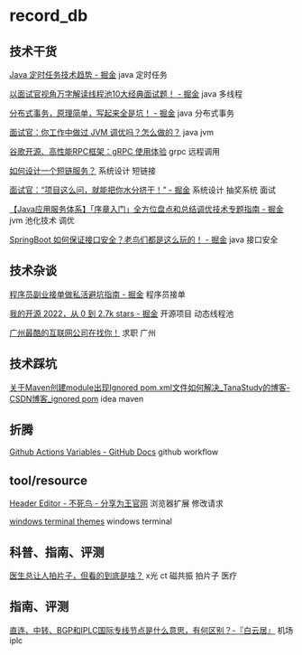 # record_db

## 技术干货
[Java 定时任务技术趋势 - 掘金](https://juejin.cn/post/7127551400824799263)    java 定时任务

[以面试官视角万字解读线程池10大经典面试题！ - 掘金](https://juejin.cn/post/7137186083074703391)    java 多线程

[分布式事务，原理简单，写起来全是坑！ - 掘金](https://juejin.cn/post/7110762693732089886)    java 分布式事务

[面试官：你工作中做过 JVM 调优吗？怎么做的？](http://mp.weixin.qq.com/s?__biz=MzAwMTk4NjM1MA==&mid=2247509537&idx=1&sn=a114f2ae33c62cabdf0097a3ba7eacd1&chksm=9ad3bc60ada43576d24fa233fba0012ecd6528f347a69ca459357f9f25104d5cb4b570050cbb&mpshare=1&scene=23&srcid=1008rqDyDZTPs4l9Xvq000xr&sharer_sharetime=1675701393964&sharer_shareid=165d672b1d816e8d8948659a2949584f#rd)    java jvm

[谷歌开源、高性能RPC框架：gRPC 使用体验](http://mp.weixin.qq.com/s?__biz=MjM5ODYwMjI2MA==&mid=2649775909&idx=1&sn=59f293638c0a99eb543cc22dd2667403&chksm=becccc5e89bb4548bfa33f6686bcedc67325d0bb7f828e26a7a3b8da1a837ba9d7d98449a64b&mpshare=1&scene=23&srcid=0207xTh1cMDe52roIZHVq4BI&sharer_sharetime=1675779912011&sharer_shareid=165d672b1d816e8d8948659a2949584f#rd)    grpc 远程调用

[如何设计一个短链服务？](http://mp.weixin.qq.com/s?__biz=MzkwNjMwMTgzMQ==&mid=2247498211&idx=1&sn=8200f9b4a36f816aef78bd3c3a300997&chksm=c0e8210bf79fa81dea386078e0d0c120d8ee51800cde119a5f216e0a9df3d0c24deba5f45b82&mpshare=1&scene=23&srcid=0924VcnqEMyy9rO2e5Zi3Be6&sharer_sharetime=1675784604361&sharer_shareid=165d672b1d816e8d8948659a2949584f#rd)    系统设计 短链接

[面试官：“项目这么问，就能把你水分挤干！” - 掘金](https://juejin.cn/post/7196698315835064376)    系统设计 抽奖系统 面试

[【Java应用服务体系】「序章入门」全方位盘点和总结调优技术专题指南 - 掘金](https://juejin.cn/post/7190764134521110588)    jvm 池化技术 调优

[SpringBoot 如何保证接口安全？老鸟们都是这么玩的！ - 掘金](https://juejin.cn/post/7195355046065176631)    java 接口安全

## 技术杂谈
[程序员副业接单做私活避坑指南 - 掘金](https://juejin.cn/post/7195085041456644154)    程序员接单

[我的开源 2022，从 0 到 2.7k stars - 掘金](https://juejin.cn/post/7189878373542281274)    开源项目 动态线程池

[广州最酷的互联网公司在找你！](http://mp.weixin.qq.com/s?__biz=Mzg4NjUxMzg5MA==&mid=2247489050&idx=1&sn=38b9e625359c8c29765bf7b6b9b38dbb&chksm=cf99df97f8ee5681c05867067ea86e008de2b5e50dd851633f78a82110366902f657e560c3c4&mpshare=1&scene=23&srcid=0307ZLIhJ1JUywnMzJ3Hw28U&sharer_sharetime=1676054618804&sharer_shareid=165d672b1d816e8d8948659a2949584f#rd)    求职 广州

## 技术踩坑
[关于Maven创建module出现Ignored pom.xml文件如何解决_TanaStudy的博客-CSDN博客_ignored pom](https://blog.csdn.net/weixin_43901865/article/details/112596443)    idea maven

## 折腾
[Github Actions Variables - GitHub Docs](https://docs.github.com/en/actions/learn-github-actions/variables)    github workflow

## tool/resource
[Header Editor - 不死鸟 - 分享为王官网](https://iui.su/1927/)    浏览器扩展 修改请求

[windows terminal themes](https://windowsterminalthemes.dev/)    windows terminal

## 科普、指南、评测
[医生总让人拍片子，但看的到底是啥？](http://mp.weixin.qq.com/s?__biz=MjA1ODMxMDQwMQ==&mid=2657805626&idx=1&sn=db60144f3c01de3ae866ea1c1700b247&chksm=490ee1547e7968420c9acd4796d3e7fbdf8807104e2c070c1fd79317552a19198aad8c74b3d4&mpshare=1&scene=23&srcid=1029bBkivwJCAVpbtYFZWVxR&sharer_sharetime=1675783387981&sharer_shareid=165d672b1d816e8d8948659a2949584f#rd)    x光 ct 磁共振 拍片子 医疗

## 指南、评测
[直连、中转、BGP和IPLC国际专线节点是什么意思，有何区别？-『白云居』](https://baiyunju.cc/9413)    机场 iplc

